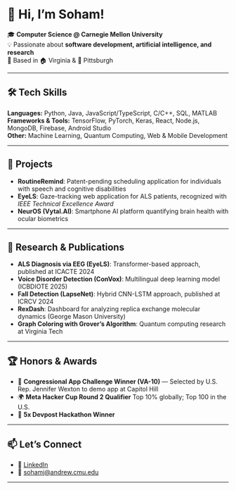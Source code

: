 # 👋  Hi, I’m Soham!  

🎓 **Computer Science @ Carnegie Mellon University** <br>
💡 Passionate about **software development, artificial intelligence, and research**  
📍 Based in 🏠 Virginia & 🏫 Pittsburgh 

---

## 🛠️ Tech Skills  
**Languages:** Python, Java, JavaScript/TypeScript, C/C++, SQL, MATLAB  
**Frameworks & Tools:** TensorFlow, PyTorch, Keras, React, Node.js, MongoDB, Firebase, Android Studio  
**Other:** Machine Learning, Quantum Computing, Web & Mobile Development  

---

## 🚀 Projects  
- **RoutineRemind**: Patent-pending scheduling application for individuals with speech and cognitive disabilities
- **EyeLS**: Gaze-tracking web application for ALS patients, recognized with *IEEE Technical Excellence Award*  
- **NeurOS (Vytal.AI)**: Smartphone AI platform quantifying brain health with ocular biometrics

---

## 🔬 Research & Publications    
- **ALS Diagnosis via EEG (EyeLS)**: Transformer-based approach, published at ICACTE 2024
- **Voice Disorder Detection (ConVox)**: Multilingual deep learning model (ICBDIOTE 2025)
- **Fall Detection (LapseNet)**: Hybrid CNN-LSTM approach, published at ICRCV 2024
- **RexDash**: Dashboard for analyzing replica exchange molecular dynamics (George Mason University)
- **Graph Coloring with Grover’s Algorithm**: Quantum computing research at Virginia Tech
---

## 🏆 Honors & Awards  
- 🥇 **Congressional App Challenge Winner (VA-10)** — Selected by U.S. Rep. Jennifer Wexton to demo app at Capitol Hill  
- 🌍 **Meta Hacker Cup Round 2 Qualifier** Top 10% globally; Top 100 in the U.S.
- 🏅 **5x Devpost Hackathon Winner**

---

## 📫 Let’s Connect  
- 🔗 [LinkedIn](https://www.linkedin.com/in/sohamjain25)  
- 📧 sohamj@andrew.cmu.edu
---
